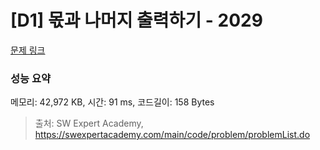 # [D1] 몫과 나머지 출력하기 - 2029 

[문제 링크](https://swexpertacademy.com/main/code/problem/problemDetail.do?contestProbId=AV5QGNvKAtEDFAUq) 

### 성능 요약

메모리: 42,972 KB, 시간: 91 ms, 코드길이: 158 Bytes



> 출처: SW Expert Academy, https://swexpertacademy.com/main/code/problem/problemList.do